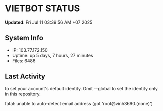 # VIETBOT STATUS
**Updated**: Fri Jul 11 03:39:56 AM +07 2025

## System Info
- IP: 103.77.172.150
- Uptime: up 5 days, 7 hours, 27 minutes
- Files: 6486

## Last Activity

to set your account's default identity.
Omit --global to set the identity only in this repository.

fatal: unable to auto-detect email address (got 'root@vinh3690.(none)')
